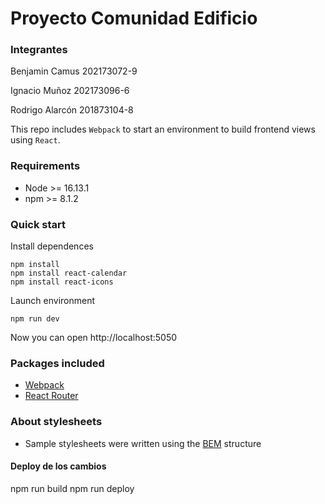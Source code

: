 # Proyecto Comunidad Edificio
### Integrantes

Benjamin Camus 202173072-9 

Ignacio Muñoz 202173096-6 

Rodrigo Alarcón 201873104-8 


This repo includes `Webpack` to start an environment to build frontend views using `React`.

### Requirements

- Node >= 16.13.1
- npm >= 8.1.2

### Quick start

Install dependences

```
npm install
npm install react-calendar
npm install react-icons
```

Launch environment

```
npm run dev
```

Now you can open http://localhost:5050

### Packages included

- [Webpack](https://webpack.js.org/)
- [React Router](https://reactrouter.com/en/main)

### About stylesheets

- Sample stylesheets were written using the [BEM](https://getbem.com/) structure


#### Deploy de los cambios
npm run build
npm run deploy